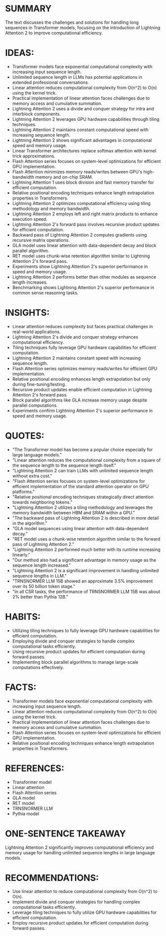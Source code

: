 # SUMMARY
The text discusses the challenges and solutions for handling long sequences in Transformer models, focusing on the introduction of Lightning Attention 2 to improve computational efficiency.

# IDEAS:
- Transformer models face exponential computational complexity with increasing input sequence length.
- Unlimited sequence length in LLMs has potential applications in extended professional conversations.
- Linear attention reduces computational complexity from O(n^2) to O(n) using the kernel trick.
- Practical implementation of linear attention faces challenges due to memory access and cumulative summation.
- Lightning Attention 2 uses a divide and conquer strategy for intra and interblock components.
- Lightning Attention 2 leverages GPU hardware capabilities through tiling techniques.
- Lightning Attention 2 maintains constant computational speed with increasing sequence length.
- Lightning Attention 2 shows significant advantages in computational speed and memory usage.
- Linear Transformer architectures replace softmax attention with kernel trick approximations.
- Flash Attention series focuses on system-level optimizations for efficient GPU implementation.
- Flash Attention minimizes memory reads/writes between GPU's high-bandwidth memory and on-chip SRAM.
- Lightning Attention 1 uses block division and fast memory transfer for efficient computation.
- Relative positional encoding techniques enhance length extrapolation properties in Transformers.
- Lightning Attention 2 optimizes computational efficiency using tiling methodology and memory bandwidth.
- Lightning Attention 2 employs left and right matrix products to enhance execution speed.
- Lightning Attention 2's forward pass involves recursive product updates for efficient computation.
- Backward pass of Lightning Attention 2 computes gradients using recursive matrix operations.
- GLA model uses linear attention with data-dependent decay and block parallel algorithm.
- RET model uses chunk-wise retention algorithm similar to Lightning Attention 2's forward pass.
- Experiments show Lightning Attention 2's superior performance in speed and memory usage.
- Lightning Attention 2 performs better than other modules as sequence length increases.
- Benchmarking shows Lightning Attention 2's superior performance in common sense reasoning tasks.

# INSIGHTS:
- Linear attention reduces complexity but faces practical challenges in real-world applications.
- Lightning Attention 2's divide and conquer strategy enhances computational efficiency.
- Tiling techniques fully leverage GPU hardware capabilities for efficient computation.
- Lightning Attention 2 maintains constant speed with increasing sequence length.
- Flash Attention series optimizes memory reads/writes for efficient GPU implementation.
- Relative positional encoding enhances length extrapolation but only during fine-tuning/testing.
- Recursive product updates enable efficient computation in Lightning Attention 2's forward pass.
- Block parallel algorithms like GLA increase memory usage despite parallel computations.
- Experiments confirm Lightning Attention 2's superior performance in speed and memory usage.

# QUOTES:
- "The Transformer model has become a popular choice especially for large language models."
- "Linear attention reduces the computational complexity from a square of the sequence length to the sequence length itself."
- "Lightning Attention 2 can train LLMs with unlimited sequence length without extra cost."
- "Flash Attention series focuses on system-level optimizations for efficient implementation of the standard attention operator on GPU platforms."
- "Relative positional encoding techniques strategically direct attention towards neighboring tokens."
- "Lightning Attention 2 utilizes a tiling methodology and leverages the memory bandwidth between HBM and SRAM within a GPU."
- "The backward pass of Lightning Attention 2 is described in more detail in the algorithm."
- "GLA model sequences using linear attention with data-dependent decay."
- "RET model uses a chunk-wise retention algorithm similar to the forward pass of Lightning Attention 2."
- "Lightning Attention 2 performed much better with its runtime increasing linearly."
- "Our method also had a significant advantage in memory usage as the sequence length increased."
- "Lightning Attention 2 is a significant improvement in handling unlimited sequence lengths in LLM."
- "TRNSNORMER LLM 15B showed an approximate 3.5% improvement over its 50 billion token stage."
- "In all CSR tasks, the performance of TRNSNORMER LLM 15B was about 2% better than Pythia 12B."

# HABITS:
- Utilizing tiling techniques to fully leverage GPU hardware capabilities for efficient computation.
- Employing divide and conquer strategies to handle complex computational tasks efficiently.
- Using recursive product updates for efficient computation during forward passes.
- Implementing block parallel algorithms to manage large-scale computations effectively.

# FACTS:
- Transformer models face exponential computational complexity with increasing input sequence length.
- Linear attention reduces computational complexity from O(n^2) to O(n) using the kernel trick.
- Practical implementation of linear attention faces challenges due to memory access and cumulative summation.
- Flash Attention series focuses on system-level optimizations for efficient GPU implementation.
- Relative positional encoding techniques enhance length extrapolation properties in Transformers.

# REFERENCES:
- Transformer model
- Linear attention
- Flash Attention series
- GLA model
- RET model
- TRNSNORMER LLM
- Pythia model

# ONE-SENTENCE TAKEAWAY
Lightning Attention 2 significantly improves computational efficiency and memory usage for handling unlimited sequence lengths in large language models.

# RECOMMENDATIONS:
- Use linear attention to reduce computational complexity from O(n^2) to O(n).
- Implement divide and conquer strategies for handling complex computational tasks efficiently.
- Leverage tiling techniques to fully utilize GPU hardware capabilities for efficient computation.
- Employ recursive product updates for efficient computation during forward passes.